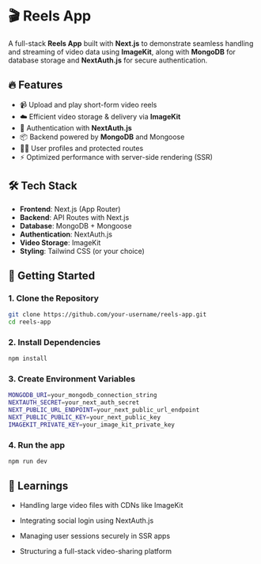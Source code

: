 # 🎬 Reels App

A full-stack **Reels App** built with **Next.js** to demonstrate seamless handling and streaming of video data using **ImageKit**, along with **MongoDB** for database storage and **NextAuth.js** for secure authentication.

## 🔥 Features

- 📹 Upload and play short-form video reels
- ☁️ Efficient video storage & delivery via **ImageKit**
- 🔐 Authentication with **NextAuth.js**
- 📦 Backend powered by **MongoDB** and Mongoose
- 🧑‍💼 User profiles and protected routes
- ⚡ Optimized performance with server-side rendering (SSR)

## 🛠️ Tech Stack

- **Frontend**: Next.js (App Router)
- **Backend**: API Routes with Next.js
- **Database**: MongoDB + Mongoose
- **Authentication**: NextAuth.js
- **Video Storage**: ImageKit
- **Styling**: Tailwind CSS (or your choice)

## 🚀 Getting Started

### 1. Clone the Repository

```bash
git clone https://github.com/your-username/reels-app.git
cd reels-app
```
### 2. Install Dependencies
```bash
npm install
```

### 3. Create Environment Variables
```bash
MONGODB_URI=your_mongodb_connection_string
NEXTAUTH_SECRET=your_next_auth_secret
NEXT_PUBLIC_URL_ENDPOINT=your_next_public_url_endpoint
NEXT_PUBLIC_PUBLIC_KEY=your_next_public_key
IMAGEKIT_PRIVATE_KEY=your_image_kit_private_key
```

### 4. Run the app
```bash
npm run dev
```

## 🧠 Learnings
- Handling large video files with CDNs like ImageKit

- Integrating social login using NextAuth.js

- Managing user sessions securely in SSR apps

- Structuring a full-stack video-sharing platform